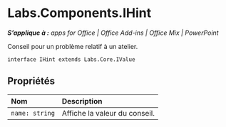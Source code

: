 
# Labs.Components.IHint

 _**S’applique à :** apps for Office | Office Add-ins | Office Mix | PowerPoint_

Conseil pour un problème relatif à un atelier.

```
interface IHint extends Labs.Core.IValue
```


## Propriétés


|Nom|Description|
|:-----|:-----|
| `name: string`|Affiche la valeur du conseil.|
